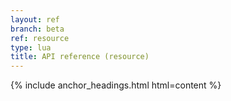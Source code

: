 ```yaml
---
layout: ref
branch: beta
ref: resource
type: lua
title: API reference (resource)
---
```

{% include anchor_headings.html html=content %}